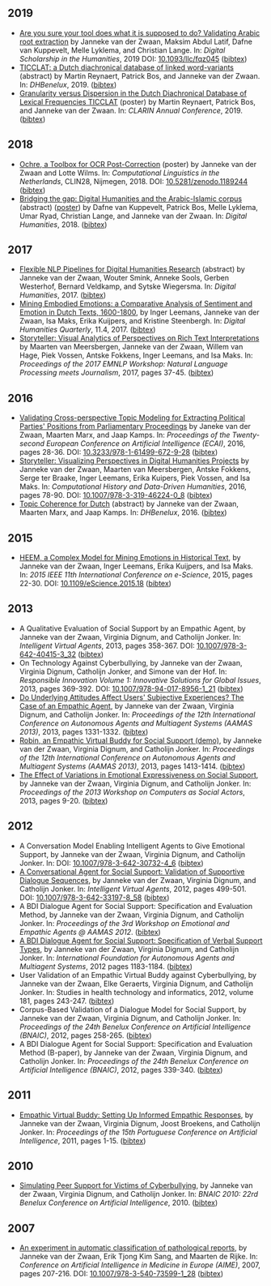 ## 2019

* [Are you sure your tool does what it is supposed to do? Validating Arabic root extraction](https://academic.oup.com/dsh/advance-article/doi/10.1093/llc/fqz045/5545478)
by Janneke van der Zwaan,  Maksim Abdul Latif,  Dafne van Kuppevelt,  Melle Lyklema, and Christian Lange.
In: _Digital Scholarship in the Humanities_, 2019
DOI: [10.1093/llc/fqz045](https://academic.oup.com/dsh/advance-article/doi/10.1093/llc/fqz045/5545478)
([bibtex](https://raw.githubusercontent.com/jvdzwaan/jvdzwaan.github.io/master/bib/van_der_zwaan_dsh_2019.bib.txt))
* [TICCLAT: a Dutch diachronical database of linked word-variants](jvdzwaan.github.io/pdf/DH_Benelux_2019_paper_46.pdf) (abstract)
by Martin Reynaert, Patrick Bos, and Janneke van der Zwaan.
In: _DHBenelux_, 2019.
([bibtex](https://raw.githubusercontent.com/jvdzwaan/jvdzwaan.github.io/master/bib/reynaert_dhbenelux_2019.bib.txt))
* [Granularity versus Dispersion in the Dutch Diachronical Database of Lexical Frequencies TICCLAT](jvdzwaan.github.io/pdf/Reynaert_CLARIN_2019.pdf) (poster)
by Martin Reynaert, Patrick Bos, and Janneke van der Zwaan.
In: _CLARIN Annual Conference_, 2019.
([bibtex](https://raw.githubusercontent.com/jvdzwaan/jvdzwaan.github.io/master/bib/))

## 2018

* [Ochre, a Toolbox for OCR Post-Correction](https://doi.org/10.5281/zenodo.1189244) (poster)
by Janneke van der Zwaan and Lotte Wilms.
In: _Computational Linguistics in the Netherlands_, CLIN28, Nijmegen, 2018.
DOI: [10.5281/zenodo.1189244](https://doi.org/10.5281/zenodo.1189244)
([bibtex](https://raw.githubusercontent.com/jvdzwaan/jvdzwaan.github.io/master/bib/zwaan_ochre_2018.bib.txt))
* [Bridging the gap: Digital Humanities and the Arabic-Islamic corpus](https://dh2018.adho.org/en/bridging-the-gap-digital-humanities-and-the-arabic-islamic-corpus/) (abstract) ([poster](https://doi.org/10.5281/zenodo.1299523))
by Dafne van Kuppevelt, Patrick Bos, Melle Lyklema, Umar Ryad, Christian Lange, and Janneke van der Zwaan.
In: _Digital Humanities_, 2018.
([bibtex](https://raw.githubusercontent.com/jvdzwaan/jvdzwaan.github.io/master/bib/van_kuppevelt_bridging_2018.bib.txt))

## 2017

* [Flexible NLP Pipelines for Digital Humanities Research](https://dh2017.adho.org/abstracts/215/215.pdf) (abstract)
by Janneke van der Zwaan, Wouter Smink, Anneke Sools, Gerben Westerhof, Bernard Veldkamp, and Sytske Wiegersma.
In: _Digital Humanities_, 2017.
([bibtex](https://raw.githubusercontent.com/jvdzwaan/jvdzwaan.github.io/master/bib/zwaan_dh_2017.bib.txt))
* [Mining Embodied Emotions: a Comparative Analysis of Sentiment and Emotion in Dutch Texts, 1600-1800](www.digitalhumanities.org/dhq/vol/11/4/000343/000343.html),
by Inger Leemans, Janneke van der Zwaan, Isa Maks, Erika Kuijpers, and Kristine Steenbergh.
In: _Digital Humanities Quarterly_, 11.4, 2017.
([bibtex](https://raw.githubusercontent.com/jvdzwaan/jvdzwaan.github.io/master/bib/leemans_mining_2017.bib.txt))
* [Storyteller: Visual Analytics of Perspectives on Rich Text Interpretations](http://www.aclweb.org/anthology/W17-4207)
by Maarten van Meersbergen, Janneke van der Zwaan, Willem van Hage, Piek Vossen, Antske Fokkens, Inger Leemans, and Isa Maks.
In: _Proceedings of the 2017 EMNLP Workshop: Natural Language Processing meets Journalism_, 2017, pages 37-45.
([bibtex](https://raw.githubusercontent.com/jvdzwaan/jvdzwaan.github.io/master/bib/meersbergen_storyteller_2017.bib.txt))

## 2016

* [Validating Cross-perspective Topic Modeling for Extracting Political Parties' Positions from Parliamentary Proceedings](jvdzwaan.github.io/pdf/van_der_zwaan_validating_2016.pdf)
by Janeke van der Zwaan, Maarten Marx, and Jaap Kamps.
In: _Proceedings of the Twenty-second European Conference on Artificial Intelligence (ECAI)_, 2016, pages 28-36.
DOI: [10.3233/978-1-61499-672-9-28](https://doi.org/10.3233/978-1-61499-672-9-28)
([bibtex](https://raw.githubusercontent.com/jvdzwaan/jvdzwaan.github.io/master/bib/van_der_zwaan_validating_2016.bib.txt))
* [Storyteller: Visualizing Perspectives in Digital Humanities Projects](jvdzwaan.github.io/pdf/zwaan_storyteller_2016.pdf)
by Janneke van der Zwaan, Maarten van Meersbergen, Antske Fokkens, Serge ter Braake, Inger Leemans, Erika Kuipers, Piek Vossen, and Isa Maks.
In: _Computational History and Data-Driven Humanities_, 2016, pages 78-90.
DOI: [10.1007/978-3-319-46224-0_8](https://doi.org/10.1007/978-3-319-46224-0_8)
([bibtex](https://raw.githubusercontent.com/jvdzwaan/jvdzwaan.github.io/master/bib/zwaan_storyteller_2016.bib.txt))
* [Topic Coherence for Dutch](jvdzwaan.github.io/pdf/zwaan_dhbenelux_2016.pdf) (abstract)
by Janneke van der Zwaan, Maarten Marx, and Jaap Kamps.
In: _DHBenelux_, 2016.
([bibtex](https://raw.githubusercontent.com/jvdzwaan/jvdzwaan.github.io/master/bib/zwaan_dhbenelux_2016.bib.txt))

## 2015

* [HEEM, a Complex Model for Mining Emotions in Historical Text](jvdzwaan.github.io/pdf/van_der_zwaan_heem_2015.pdf),
by Janneke van der Zwaan, Inger Leemans, Erika Kuijpers, and Isa Maks.
In: _2015 IEEE 11th International Conference on e-Science_, 2015, pages 22-30.
DOI: [10.1109/eScience.2015.18](https://doi.org/10.1109/eScience.2015.18)
([bibtex](https://raw.githubusercontent.com/jvdzwaan/jvdzwaan.github.io/master/bib/van_der_zwaan_heem_2015.bib.txt))

## 2013

* A Qualitative Evaluation of Social Support by an Empathic Agent,
by Janneke van der Zwaan, Virginia Dignum, and Catholijn Jonker.
In: _Intelligent Virtual Agents_, 2013, pages 358-367.
DOI: [10.1007/978-3-642-40415-3_32](https://doi.org/10.1007/978-3-642-40415-3_32)
([bibtex](https://raw.githubusercontent.com/jvdzwaan/jvdzwaan.github.io/master/bib/zwaan_2013_iva.bib.txt))
* On Technology Against Cyberbullying,
by Janneke van der Zwaan, Virginia Dignum, Catholijn Jonker, and Simone van der Hof.
In: _Responsible Innovation Volume 1: Innovative Solutions for Global Issues_, 2013, pages 369-392.
DOI: [10.1007/978-94-017-8956-1_21](https://doi.org/10.1007/978-94-017-8956-1_21)
([bibtex](https://raw.githubusercontent.com/jvdzwaan/jvdzwaan.github.io/master/bib/zwaan_2013_ribook.bib.txt))
* [Do Underlying Attitudes Affect Users' Subjective Experiences? The Case of an Empathic Agent](http://www.ifaamas.org/Proceedings/aamas2013/docs/p1331.pdf),
by Janneke van der Zwaan, Virginia Dignum, and Catholijn Jonker.
In: _Proceedings of the 12th International Conference on Autonomous Agents and Multiagent Systems (AAMAS 2013)_, 2013, pages 1331-1332.
([bibtex](https://raw.githubusercontent.com/jvdzwaan/jvdzwaan.github.io/master/bib/zwaan_2013_aamas.bib.txt))
* [Robin, an Empathic Virtual Buddy for Social Support (demo)](http://www.aamas-conference.org/Proceedings/aamas2013/docs/p1413.pdf),
by Janneke van der Zwaan, Virginia Dignum, and Catholijn Jonker.
In: _Proceedings of the 12th International Conference on Autonomous Agents and Multiagent Systems (AAMAS 2013)_, 2013, pages 1413-1414.
([bibtex](https://raw.githubusercontent.com/jvdzwaan/jvdzwaan.github.io/master/bib/zwaan_2013_aamas_demo.bib.txt))
* [The Effect of Variations in Emotional Expressiveness on Social Support](jvdzwaan.github.io/pdf/Zwaan_et_al_effect_of_emotional_expressiveness.pdf),
by Janneke van der Zwaan, Virginia Dignum, and Catholijn Jonker.
In: _Proceedings of the 2013 Workshop on Computers as Social Actors_, 2013, pages 9-20.
([bibtex](https://raw.githubusercontent.com/jvdzwaan/jvdzwaan.github.io/master/bib/zwaan_2013_casa.bib.txt))

## 2012

* A Conversation Model Enabling Intelligent Agents to Give Emotional Support,
by Janneke van der Zwaan, Virginia Dignum, and Catholijn Jonker.
In:
DOI: [10.1007/978-3-642-30732-4_6](https://doi.org/10.1007/978-3-642-30732-4_6)
([bibtex](https://raw.githubusercontent.com/jvdzwaan/jvdzwaan.github.io/master/bib/Zwaan_IEA_2012.bib.txt))
* [A Conversational Agent for Social Support: Validation of Supportive Dialogue Sequences](http://www.mmi.tudelft.nl/~catholijn/publications/sites/default/files/Zwaan_Conversational%20agent%202012.pdf),
by Janneke van der Zwaan, Virginia Dignum, and Catholijn Jonker.
In: _Intelligent Virtual Agents_, 2012, pages 499-501.
DOI: [10.1007/978-3-642-33197-8_58](http://dx.doi.org/10.1007/978-3-642-33197-8_58)
([bibtex](https://raw.githubusercontent.com/jvdzwaan/jvdzwaan.github.io/master/bib/zwaan_2012_IVA.bib.txt))
* A BDI Dialogue Agent for Social Support: Specification and Evaluation Method,
by Janneke van der Zwaan, Virginia Dignum, and Catholijn Jonker.
In: _Proceedings of the 3rd Workshop on Emotional and Empathic Agents @ AAMAS 2012_.
([bibtex](https://raw.githubusercontent.com/jvdzwaan/jvdzwaan.github.io/master/bib/zwaan_2012_eea_at_aamas.bib.txt))
* [A BDI Dialogue Agent for Social Support: Specification of Verbal Support Types](https://ii.tudelft.nl/sites/default/files/Zwaan_BDI%20dialogue%20Specificaton%202012.pdf),
by Janneke van der Zwaan, Virginia Dignum, and Catholijn Jonker.
In: _International Foundation for Autonomous Agents and Multiagent Systems_, 2012 pages 1183-1184.
([bibtex](https://raw.githubusercontent.com/jvdzwaan/jvdzwaan.github.io/master/bib/Zwaan_2012_aamas_ext_abs.bib.txt))
* User Validation of an Empathic Virtual Buddy against Cyberbullying,
by Janneke van der Zwaan, Elke Geraerts, Virginia Dignum, and Catholijn Jonker.
In: Studies in health technology and informatics, 2012, volume 181, pages 243-247.
([bibtex](https://raw.githubusercontent.com/jvdzwaan/jvdzwaan.github.io/master/bib/zwaan_2012_cyber17.bib.txt))
* Corpus-Based Validation of a Dialogue Model for Social Support,
by Janneke van der Zwaan, Virginia Dignum, and Catholijn Jonker.
In: _Proceedings of the 24th Benelux Conference on Artificial Intelligence (BNAIC)_, 2012, pages 258-265.
([bibtex](https://raw.githubusercontent.com/jvdzwaan/jvdzwaan.github.io/master/bib/zwaan_2012_bnaic.bib.txt))
* A BDI Dialogue Agent for Social Support: Specification and Evaluation Method (B-paper),
by Janneke van der Zwaan, Virginia Dignum, and Catholijn Jonker.
In: _Proceedings of the 24th Benelux Conference on Artificial Intelligence (BNAIC)_, 2012, pages 339-340.
([bibtex](https://raw.githubusercontent.com/jvdzwaan/jvdzwaan.github.io/master/bib/zwaan_2012_bnaic_b.bib.txt))

## 2011

* [Empathic Virtual Buddy: Setting Up Informed Empathic Responses](http://citeseerx.ist.psu.edu/viewdoc/download?doi=10.1.1.713.7126&rep=rep1&type=pdf),
by Janneke van der Zwaan, Virginia Dignum, Joost Broekens, and Catholijn Jonker.
In: _Proceedings of the 15th Portuguese Conference on Artificial Intelligence_, 2011, pages 1-15.
([bibtex](https://raw.githubusercontent.com/jvdzwaan/jvdzwaan.github.io/master/bib/zwaan2011.bib.txt))

## 2010

* [Simulating Peer Support for Victims of Cyberbullying](http://citeseerx.ist.psu.edu/viewdoc/download?doi=10.1.1.724.2423&rep=rep1&type=pdf),
by Janneke van der Zwaan, Virginia Dignum, and Catholijn Jonker.
In: _BNAIC 2010: 22rd Benelux Conference on Artificial Intelligence_, 2010.
([bibtex](https://raw.githubusercontent.com/jvdzwaan/jvdzwaan.github.io/master/bib/zwaan_bnaic_2010.bib.txt))

## 2007

* [An experiment in automatic classification of pathological reports](https://ifarm.nl/erikt/papers/aime2007.pdf),
by Janneke van der Zwaan, Erik Tjong Kim Sang, and Maarten de Rijke.
In: _Conference on Artificial Intelligence in Medicine in Europe (AIME)_, 2007, pages 207-216.
DOI: [10.1007/978-3-540-73599-1_28](https://doi.org/10.1007/978-3-540-73599-1_28)
([bibtex](https://raw.githubusercontent.com/jvdzwaan/jvdzwaan.github.io/master/bib/zwaan_2007_aime.bib.txt))
